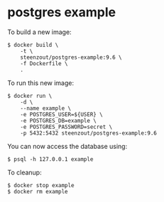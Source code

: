 # postgres example

To build a new image:

```
$ docker build \
	-t \
	steenzout/postgres-example:9.6 \
	-f Dockerfile \
	.
```

To run this new image:

```
$ docker run \
	-d \
	--name example \
	-e POSTGRES_USER=${USER} \
	-e POSTGRES_DB=example \
	-e POSTGRES_PASSWORD=secret \
	-p 5432:5432 steenzout/postgres-example:9.6
```

You can now access the database using:

```
$ psql -h 127.0.0.1 example
```

To cleanup:

```
$ docker stop example
$ docker rm example
```

